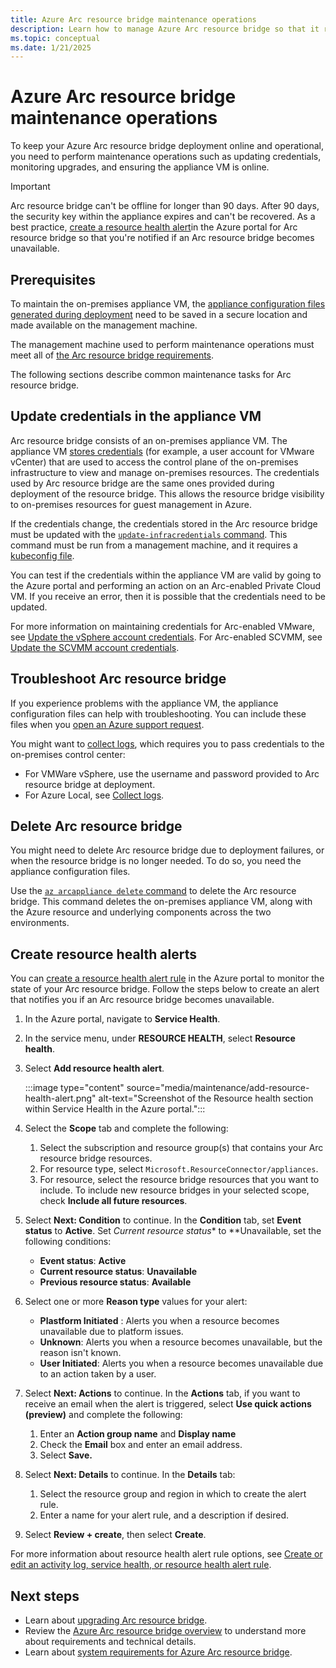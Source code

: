```yaml
---
title: Azure Arc resource bridge maintenance operations
description: Learn how to manage Azure Arc resource bridge so that it remains online and operational.
ms.topic: conceptual
ms.date: 1/21/2025
---
```


# Azure Arc resource bridge maintenance operations

To keep your Azure Arc resource bridge deployment online and operational, you need to perform maintenance operations such as updating credentials, monitoring upgrades, and ensuring the appliance VM is online.

> [!IMPORTANT]
> Arc resource bridge can't be offline for longer than 90 days. After 90 days, the security key within the appliance expires and can't be recovered. As a best practice, [create a resource health alert](#create-resource-health-alerts)in the Azure portal for Arc resource bridge so that you're notified if an Arc resource bridge becomes unavailable.

## Prerequisites

To maintain the on-premises appliance VM, the [appliance configuration files generated during deployment](deploy-cli.md#az-arcappliance-createconfig) need to be saved in a secure location and made available on the management machine.

The management machine used to perform maintenance operations must meet all of [the Arc resource bridge requirements](system-requirements.md).  

The following sections describe common maintenance tasks for Arc resource bridge.

## Update credentials in the appliance VM

Arc resource bridge consists of an on-premises appliance VM. The appliance VM [stores credentials](system-requirements.md#user-account-and-credentials) (for example, a user account for VMware vCenter) that are used to access the control plane of the on-premises infrastructure to view and manage on-premises resources. The credentials used by Arc resource bridge are the same ones provided during deployment of the resource bridge. This allows the resource bridge visibility to on-premises resources for guest management in Azure.

If the credentials change, the credentials stored in the Arc resource bridge must be updated with the [`update-infracredentials` command](/cli/azure/arcappliance/update-infracredentials). This command must be run from a management machine, and it requires a [kubeconfig file](system-requirements.md#kubeconfig).

You can test if the credentials within the appliance VM are valid by going to the Azure portal and performing an action on an Arc-enabled Private Cloud VM. If you receive an error, then it is possible that the credentials need to be updated.

For more information on maintaining credentials for Arc-enabled VMware, see [Update the vSphere account credentials](../vmware-vsphere/administer-arc-vmware.md#updating-the-vsphere-account-credentials-using-a-new-password-or-a-new-vsphere-account-after-onboarding). For Arc-enabled SCVMM, see [Update the SCVMM account credentials](../system-center-virtual-machine-manager/administer-arc-scvmm.md).

## Troubleshoot Arc resource bridge

If you experience problems with the appliance VM, the appliance configuration files can help with troubleshooting. You can include these files when you [open an Azure support request](../../azure-portal/supportability/how-to-create-azure-support-request.md).

You might want to [collect logs](/cli/azure/arcappliance/logs#az-arcappliance-logs-vmware), which requires you to pass credentials to the on-premises control center:

- For VMWare vSphere, use the username and password provided to Arc resource bridge at deployment.
- For Azure Local, see [Collect logs](/azure/azure-local/manage/collect-logs).

## Delete Arc resource bridge

You might need to delete Arc resource bridge due to deployment failures, or when the resource bridge is no longer needed. To do so, you need the appliance configuration files.

Use the [`az arcappliance delete` command](deploy-cli.md#az-arcappliance-delete) to delete the Arc resource bridge. This command deletes the on-premises appliance VM, along with the Azure resource and underlying components across the two environments.

## Create resource health alerts

You can [create a resource health alert rule](/azure/service-health/resource-health-alert-monitor-guide) in the Azure portal to monitor the state of your Arc resource bridge. Follow the steps below to create an alert that notifies you if an Arc resource bridge becomes unavailable.

1. In the Azure portal, navigate to **Service Health**.
1. In the service menu, under **RESOURCE HEALTH**, select **Resource health**.
1. Select **Add resource health alert**.

   :::image type="content" source="media/maintenance/add-resource-health-alert.png" alt-text="Screenshot of the Resource health section within Service Health in the Azure portal.":::

1. Select the **Scope** tab and complete the following:

   1. Select the subscription and resource group(s) that contains your Arc resource bridge resources.
   1. For resource type, select `Microsoft.ResourceConnector/appliances`.
   1. For resource, select the resource bridge resources that you want to include. To include new resource bridges in your selected scope, check **Include all future resources**.

1. Select **Next: Condition** to continue. In the **Condition** tab, set **Event status** to **Active**. Set *Current resource status** to **Unavailable,  set the following conditions:

   - **Event status**: **Active**
   - **Current resource status**: **Unavailable**
   - **Previous resource status**: **Available**

1. Select one or more **Reason type** values for your alert:

   - **Plastform Initiated** : Alerts you when a resource becomes unavailable due to platform issues.
   - **Unknown**: Alerts you when a resource becomes unavailable, but the reason isn't known.
   - **User Initiated**: Alerts you when a resource becomes unavailable due to an action taken by a user.

1. Select **Next: Actions** to continue. In the **Actions** tab, if you want to receive an email when the alert is triggered, select **Use quick actions (preview)** and complete the following:

   1. Enter an **Action group name** and **Display name**
   1. Check the **Email** box and enter an email address.
   1. Select **Save.**

1. Select **Next: Details** to continue. In the **Details** tab:

   1. Select the resource group and region in which to create the alert rule.
   1. Enter a name for your alert rule, and a description if desired.

1. Select **Review + create**, then select **Create**.

For more information about resource health alert rule options, see [Create or edit an activity log, service health, or resource health alert rule](/azure/azure-monitor/alerts/alerts-create-activity-log-alert-rule?tabs=resource-health).

## Next steps

- Learn about [upgrading Arc resource bridge](upgrade.md).
- Review the [Azure Arc resource bridge overview](overview.md) to understand more about requirements and technical details.
- Learn about [system requirements for Azure Arc resource bridge](system-requirements.md).
